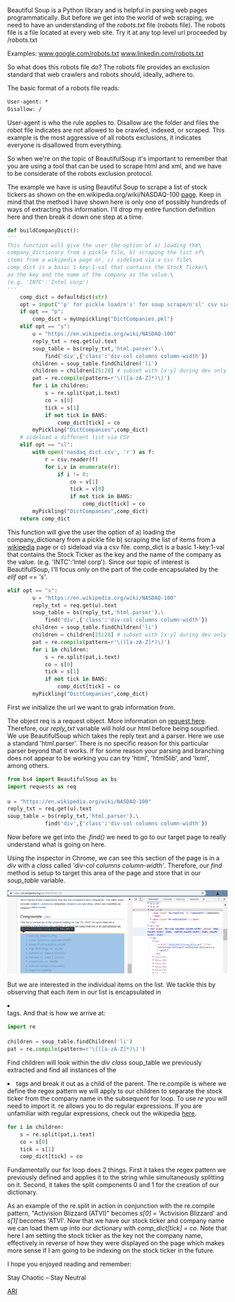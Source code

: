 Beautiful Soup is a Python library and is helpful in parsing web pages programmatically. But before we get into the world of web scraping, we need to have an understanding of the *robots.txt* file (robots file).
The robots file is a file located at every web site. Try it at any top level url proceeded by /robots.txt

Examples:
www.google.com/robots.txt
www.linkedin.com/robots.txt

So what does this robots file do? The robots file provides an exclusion standard that web crawlers and robots should, ideally, adhere to. 

The basic format of a robots file reads:

```html
User-agent: *
Disallow: /
```

User-agent is who the rule applies to. Disallow are the folder and files the robot file indicates are not allowed to be crawled, indexed, or scraped. This example is the most aggressive of all robots exclusions, it indicates everyone is disallowed from everything.

So when we're on the topic of BeautifulSoup it's important to remember that you are using a tool that can be used to scrape html and xml, and we have to be considerate of the robots exclusion protocol.

The example we have is using Beautiful Soup to scrape a list of stock tickers as shown on the en.wikipedia.org/wiki/NASDAQ-100 [page](en.wikipedia.org/wiki/NASDAQ-100). Keep in mind that the method I have shown here is only one of possibly hundreds of ways of extracting this information. I'll drop my entire function definition here and then break it down one step at a time.

```python
def buildCompanyDict():
'''
This function will give the user the option of a) loading the\
company_dictionary from a pickle file, b) scraping the list of\
items from a wikipedia page or, c) sideload via a csv file\
comp_dict is a basic 1-key:1-val that contains the Stock Ticker\
as the key and the name of the company as the value.\
(e.g. 'INTC':'Intel corp')
'''
    comp_dict = defaultdict(str)
    opt = input("'p' for pickle load/n's' for soup scrape/n'sl' csv sideload")
    if opt == "p":
        comp_dict = myUnpickling("DictCompanies.pkl")    
    elif opt == "s":
        u = "https://en.wikipedia.org/wiki/NASDAQ-100"
        reply_txt = req.get(u).text
        soup_table = bs(reply_txt,'html.parser').\
        	find('div',{'class':'div-col columns column-width'})
        children = soup_table.findChildren('li')
        children = children[25:28] # subset with [x:y] during dev only
        pat = re.compile(pattern=r'\(([a-zA-Z]*)\)')
        for i in children:
            s = re.split(pat,i.text)
            co = s[0]
            tick = s[1]
            if not tick in BANS:
                comp_dict[tick] = co
        myPickling("DictCompanies",comp_dict)
    # sideload a different list via CSV
    elif opt == "sl":
        with open('nasdaq_dict.csv', 'r') as f:
            r = csv.reader(f) 
            for i,v in enumerate(r):
                if i != 0:
                    co = v[1]
                    tick = v[0]
                    if not tick in BANS:
                        comp_dict[tick] = co
        myPickling("DictCompanies",comp_dict)
    return comp_dict
```

This function will give the user the option of a) loading the company_dictionary from a pickle file b) scraping the list of items from a [wikipedia](en.wikipedia.org) page or c) sideload via a csv file.
comp_dict is a basic 1-key:1-val that contains the Stock Ticker as the key and the name of the
company as the value. (e.g. 'INTC':'Intel corp'). Since our topic of interest is BeautifulSoup, I'll focus only on the part of the code encapsulated by the *elif opt == 's'*.

```python
elif opt == "s":
        u = "https://en.wikipedia.org/wiki/NASDAQ-100"
        reply_txt = req.get(u).text
        soup_table = bs(reply_txt,'html.parser').\
        	find('div',{'class':'div-col columns column-width'})
        children = soup_table.findChildren('li')
        children = children[25:28] # subset with [x:y] during dev only
        pat = re.compile(pattern=r'\(([a-zA-Z]*)\)')
        for i in children:
            s = re.split(pat,i.text)
            co = s[0]
            tick = s[1]
            if not tick in BANS:
                comp_dict[tick] = co
        myPickling("DictCompanies",comp_dict)
```

First we initialize the url we want to grab information from.

The object req is a request object. More information on [request here](https://github.com/requests/requests). Therefore, our *reply_txt* variable will hold our html before being soupified. We use BeautifulSoup which takes the reply text and a parser. Here we use a standard 'html.parser'. There is no specific reason for this particular parser beyond that it works. If for some reason your parsing and branching does  not appear to be working you can try 'html', 'html5lib', and 'lxml', among others. 

```python
from bs4 import BeautifulSoup as bs
import requests as req

u = "https://en.wikipedia.org/wiki/NASDAQ-100"
reply_txt = req.get(u).text
soup_table = bs(reply_txt,'html.parser').\
        	find('div',{'class':'div-col columns column-width'})
```

Now before we get into the *.find()* we need to go to our target page to really understand what is going on here.

Using the inspector in Chrome, we can see this section of the page is in a *div* with a *class* called *'div-col columns column-width'*. Therefore, our *find* method is setup to target this area of the page and store that in our *soup_table* variable.

![chrome inspect](../images/1539564743518.png)

But we are interested in the individual items on the list. We tackle this by observing that each item in our list is encapsulated in *<li></li>* tags. And that is how we arrive at:

```python
import re

children = soup_table.findChildren('li')
pat = re.compile(pattern=r'\(([a-zA-Z]*)\)')
```

Find children will look within the *div class* soup_table we previously extracted and find all instances of the *<li>* tags and break it out as a child of the parent. The re.compile is where we define the regex pattern we will apply to our children to separate the stock ticker from the company name in the subsequent for loop. To use *re* you will need to import it. re allows you to do regular expressions. If you are unfamiliar with regular expressions, check out the wikipedia [here](https://en.wikipedia.org/wiki/Regular_expression).

```python
for i in children:
    s = re.split(pat,i.text)
    co = s[0]
    tick = s[1]
    comp_dict[tick] = co
```

Fundamentally our for loop does 2 things. First it takes the regex pattern we previously defined and applies it to the string while simultaneously splitting on it. Second, it takes the split components 0 and 1 for the creation of our dictionary.

As an example of the re.split in action in conjunction with the re.compile pattern, "Activision Blizzard (ATVI)" becomes *s[0]* = 'Activision Blizzard' and *s[1]* becomes 'ATVI'. Now that we have our stock ticker and company name we can load them up into our dictionary with *comp_dict[tick] = co*. Note that here I am setting the stock ticker as the key not the company name, effectively in reverse of how they were displayed on the page which makes more sense if I am going to be indexing on the stock ticker in the future.

I hope you enjoyed reading and remember:

Stay Chaotic – Stay Neutral

[ARI](mailto:ari.virrey@gmail.com)
